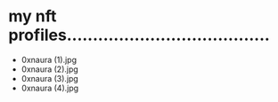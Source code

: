 # my nft profiles.......................................
- 0xnaura (1).jpg
- 0xnaura (2).jpg
- 0xnaura (3).jpg
- 0xnaura (4).jpg
